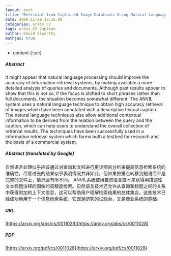 ```yaml
---
layout: post
title: "Retrieval from Captioned Image Databases Using Natural Language Processing"
date: 2000-11-20 15:36:09
categories: arXiv_CV
tags: arXiv_CV Caption
author: David Elworthy
mathjax: true
---
```


* content
{:toc}

##### Abstract
It might appear that natural language processing should improve the accuracy of information retrieval systems, by making available a more detailed analysis of queries and documents. Although past results appear to show that this is not so, if the focus is shifted to short phrases rather than full documents, the situation becomes somewhat different. The ANVIL system uses a natural language technique to obtain high accuracy retrieval of images which have been annotated with a descriptive textual caption. The natural language techniques also allow additional contextual information to be derived from the relation between the query and the caption, which can help users to understand the overall collection of retrieval results. The techniques have been successfully used in a information retrieval system which forms both a testbed for research and the basis of a commercial system.

##### Abstract (translated by Google)
自然语言处理似乎应该通过对查询和文档进行更详细的分析来提高信息检索系统的准确性。尽管过去的结果似乎表明情况并非如此，但如果把重点转移到短语而不是完整的文件上，情况会有所不同。 ANVIL系统使用自然语言技术来获得用描述性文本标题注释的图像的高精度检索。自然语言技术还允许从查询和标题之间的关系中获得附加的上下文信息，这可以帮助用户理解检索结果的总体集合。这些技术已经成功地用于一个信息检索系统，它既是研究的试验台，又是商业系统的基础。

##### URL
[https://arxiv.org/abs/cs/0011028](https://arxiv.org/abs/cs/0011028)

##### PDF
[https://arxiv.org/pdf/cs/0011028](https://arxiv.org/pdf/cs/0011028)

